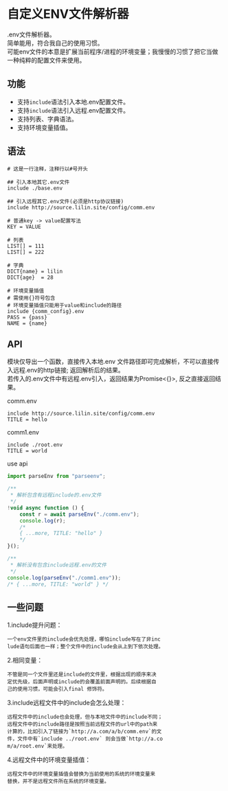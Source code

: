 # 自定义ENV文件解析器
.env文件解析器。   
简单能用，符合我自己的使用习惯。   
可能env文件的本意是扩展当前程序/进程的环境变量；我慢慢的习惯了把它当做一种纯粹的配置文件来使用。

## 功能
* 支持`include`语法引入本地.env配置文件。
* 支持`include`语法引入远程.env配置文件。
* 支持列表、字典语法。
* 支持环境变量插值。   

## 语法
```
# 这是一行注释，注释行以#号开头

## 引入本地其它.env文件
include ./base.env

## 引入远程其它.env文件(必须是http协议链接)
include http://source.lilin.site/config/comm.env

# 普通key -> value配置写法
KEY = VALUE

# 列表
LIST[] = 111
LIST[] = 222

# 字典
DICT{name} = lilin
DICT{age}  = 28

# 环境变量插值
# 需使用{}符号包含
# 环境变量插值只能用于value和include的路径
include {comm_config}.env
PASS = {pass}
NAME = {name}
```

## API
模块仅导出一个函数，直接传入本地.env 文件路径即可完成解析，不可以直接传入远程.env的http链接; 返回解析后的结果。   
若传入的.env文件中有远程.env引入，返回结果为Promise<{}>, 反之直接返回结果。  

comm.env
```
include http://source.lilin.site/config/comm.env
TITLE = hello
```
comm1.env
```
include ./root.env
TITLE = world
```
use api
```js
import parseEnv from "parseenv";

/**
 * 解析包含有远程include的.env文件 
 */
!void async function () {
    const r = await parseEnv("./comm.env");
    console.log(r);
    /*
    { ...more, TITLE: "hello" }
    */
}();

/**
 * 解析没有包含include远程.env的文件 
 */
console.log(parseEnv("./comm1.env"));
/* { ...more, TITLE: "world" } */
```

## 一些问题
1.include提升问题：   
>
    一个env文件里的include会优先处理，哪怕include写在了非inc
    lude语句后面也一样；整个文件中的include会从上到下依次处理。   

2.相同变量：  
>
    不管是同一个文件里还是include的文件里，根据出现的顺序来决
    定优先级，后面声明或include的会覆盖前面声明的。后续根据自
    己的使用习惯，可能会引入final 修饰符。      

3.include远程文件中的include会怎么处理：
>
    远程文件中的include也会处理，但与本地文件中的include不同；
    远程文件中的include路径是按照当前远程文件的url中的path来
    计算的，比如引入了链接为`http://a.com/a/b/comm.env`的文
    件，文件中有`include ../root.env` 则会当做`http://a.co
    m/a/root.env`来处理。  

4.远程文件中的环境变量插值：
>
    远程文件中的环境变量插值会替换为当前使用的系统的环境变量来
    替换，并不是远程文件所在系统的环境变量。     


